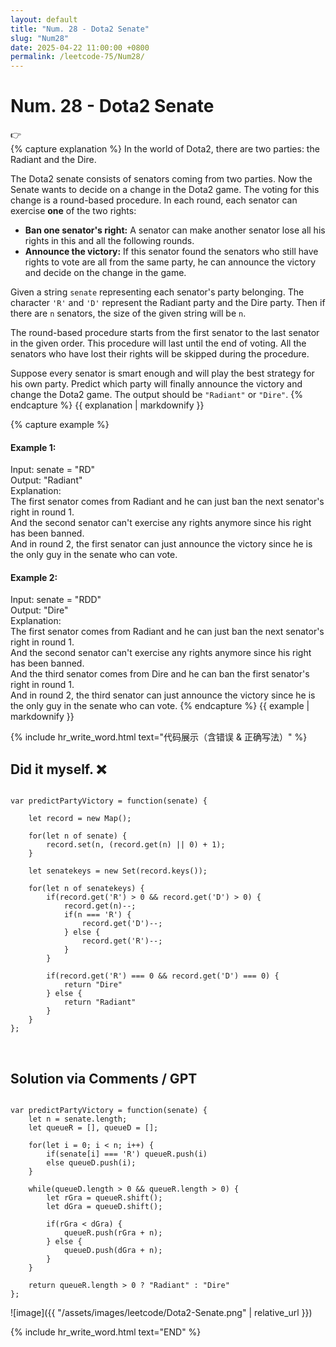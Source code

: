 ```yaml
---
layout: default
title: "Num. 28 - Dota2 Senate"
slug: "Num28"
date: 2025-04-22 11:00:00 +0800
permalink: /leetcode-75/Num28/
---
```


# Num. 28 - Dota2 Senate

<aside class="asideDiv">
    <div>👉</div>
    <div>
        <main>
            {% capture explanation %}
In the world of Dota2, there are two parties: the Radiant and the Dire.

The Dota2 senate consists of senators coming from two parties. Now the Senate wants to decide on a change in the Dota2 game. The voting for this change is a round-based procedure. In each round, each senator can exercise **one** of the two rights:

- **Ban one senator's right:** A senator can make another senator lose all his rights in this and all the following rounds.
- **Announce the victory:** If this senator found the senators who still have rights to vote are all from the same party, he can announce the victory and decide on the change in the game.

Given a string `senate` representing each senator's party belonging. The character `'R'` and `'D'` represent the Radiant party and the Dire party. Then if there are `n` senators, the size of the given string will be `n`.

The round-based procedure starts from the first senator to the last senator in the given order. This procedure will last until the end of voting. All the senators who have lost their rights will be skipped during the procedure.

Suppose every senator is smart enough and will play the best strategy for his own party. Predict which party will finally announce the victory and change the Dota2 game. The output should be `"Radiant"` or `"Dire"`.
            {% endcapture %}
            {{ explanation | markdownify }}
        </main>
        <main>
            {% capture example %}
#### Example 1:
Input: senate = "RD"  
Output: "Radiant"  
Explanation:  
The first senator comes from Radiant and he can just ban the next senator's right in round 1.  
And the second senator can't exercise any rights anymore since his right has been banned.  
And in round 2, the first senator can just announce the victory since he is the only guy in the senate who can vote.
#### Example 2:
Input: senate = "RDD"  
Output: "Dire"  
Explanation:  
The first senator comes from Radiant and he can just ban the next senator's right in round 1.  
And the second senator can't exercise any rights anymore since his right has been banned.  
And the third senator comes from Dire and he can ban the first senator's right in round 1.  
And in round 2, the third senator can just announce the victory since he is the only guy in the senate who can vote.
            {% endcapture %}
            {{ example | markdownify }}
        </main>
    </div>
</aside>

{% include hr_write_word.html text="代码展示（含错误 & 正确写法）" %}

## **Did it myself.** &#x274C;
<pre><code class="language-js">
var predictPartyVictory = function(senate) {

    let record = new Map();

    for(let n of senate) {
        record.set(n, (record.get(n) || 0) + 1);
    }

    let senatekeys = new Set(record.keys());

    for(let n of senatekeys) {
        if(record.get('R') > 0 && record.get('D') > 0) {
            record.get(n)--;
            if(n === 'R') {
                record.get('D')--;
            } else {
                record.get('R')--;
            }
        }

        if(record.get('R') === 0 && record.get('D') === 0) {
            return "Dire"
        } else {
            return "Radiant"
        }
    }
};
</code></pre>
<br />

## **Solution via Comments / GPT**
<pre><code class="language-js">
var predictPartyVictory = function(senate) {
    let n = senate.length;
    let queueR = [], queueD = [];

    for(let i = 0; i < n; i++) {
        if(senate[i] === 'R') queueR.push(i)
        else queueD.push(i);
    }

    while(queueD.length > 0 && queueR.length > 0) {
        let rGra = queueR.shift();
        let dGra = queueD.shift();

        if(rGra < dGra) {
            queueR.push(rGra + n);
        } else {
            queueD.push(dGra + n);
        }
    }

    return queueR.length > 0 ? "Radiant" : "Dire"
};
</code></pre>

![image]({{ "/assets/images/leetcode/Dota2-Senate.png" | relative_url }})


{% include hr_write_word.html text="END" %}